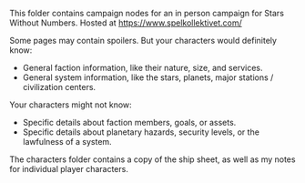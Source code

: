 This folder contains campaign nodes for an in person campaign for Stars Without Numbers. Hosted at https://www.spelkollektivet.com/

Some pages may contain spoilers. But your characters would definitely know:
* General faction information, like their nature, size, and services.
* General system information, like the stars, planets, major stations / civilization centers.

Your characters might not know:
* Specific details about faction members, goals, or assets.
* Specific details about planetary hazards, security levels, or the lawfulness of a system.

The characters folder contains a copy of the ship sheet, as well as my notes for individual player characters.

